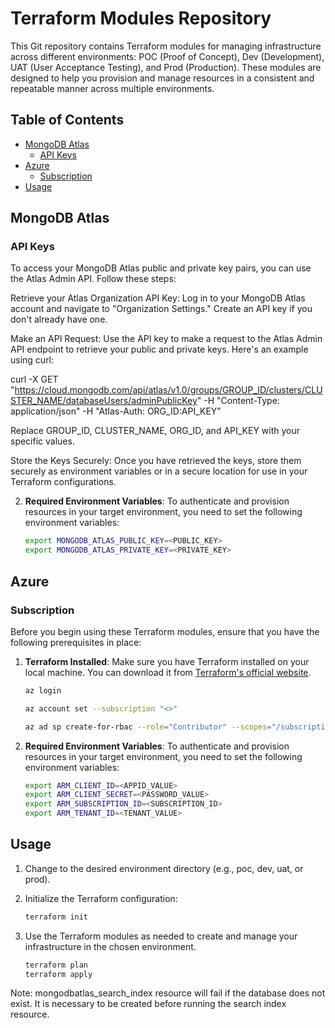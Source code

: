 # Terraform Modules Repository

This Git repository contains Terraform modules for managing infrastructure across different environments: POC (Proof of Concept), Dev (Development), UAT (User Acceptance Testing), and Prod (Production). These modules are designed to help you provision and manage resources in a consistent and repeatable manner across multiple environments.

## Table of Contents

- [MongoDB Atlas](#mongodb-atlas)
  - [API Keys](#api-keys)
- [Azure](#azure)
  - [Subscription](#subscription)
- [Usage](#usage)


## MongoDB Atlas

### API Keys

To access your MongoDB Atlas public and private key pairs, you can use the Atlas Admin API. Follow these steps:

Retrieve your Atlas Organization API Key: Log in to your MongoDB Atlas account and navigate to "Organization Settings." Create an API key if you don't already have one.

Make an API Request: Use the API key to make a request to the Atlas Admin API endpoint to retrieve your public and private keys. Here's an example using curl:

curl -X GET "https://cloud.mongodb.com/api/atlas/v1.0/groups/GROUP_ID/clusters/CLUSTER_NAME/databaseUsers/adminPublicKey" -H "Content-Type: application/json" -H "Atlas-Auth: ORG_ID:API_KEY"

Replace GROUP_ID, CLUSTER_NAME, ORG_ID, and API_KEY with your specific values.

Store the Keys Securely: Once you have retrieved the keys, store them securely as environment variables or in a secure location for use in your Terraform configurations.

2. **Required Environment Variables**: To authenticate and provision resources in your target environment, you need to set the following environment variables:

   ```sh
   export MONGODB_ATLAS_PUBLIC_KEY=<PUBLIC_KEY>
   export MONGODB_ATLAS_PRIVATE_KEY=<PRIVATE_KEY>
   ```


## Azure

### Subscription

Before you begin using these Terraform modules, ensure that you have the following prerequisites in place:

1. **Terraform Installed**: Make sure you have Terraform installed on your local machine. You can download it from [Terraform's official website](https://www.terraform.io/downloads.html).


   ```sh
   az login
   
   az account set --subscription "<>"
   
   az ad sp create-for-rbac --role="Contributor" --scopes="/subscriptions/<>"
   ```


2. **Required Environment Variables**: To authenticate and provision resources in your target environment, you need to set the following environment variables:

   ```sh
   export ARM_CLIENT_ID=<APPID_VALUE>
   export ARM_CLIENT_SECRET=<PASSWORD_VALUE>
   export ARM_SUBSCRIPTION_ID=<SUBSCRIPTION_ID>
   export ARM_TENANT_ID=<TENANT_VALUE>
   ```


## Usage

1. Change to the desired environment directory (e.g., poc, dev, uat, or prod).

2. Initialize the Terraform configuration:
   ```sh
   terraform init
   ```

3. Use the Terraform modules as needed to create and manage your infrastructure in the chosen environment.
   ```sh
   terraform plan
   terraform apply
   ```

Note: mongodbatlas_search_index resource will fail if the database does not exist. It is necessary to be created before running the search index resource. 